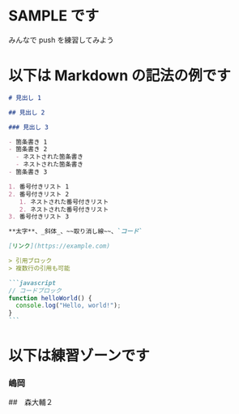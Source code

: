 # SAMPLE です

みんなで push を練習してみよう

# 以下は Markdown の記法の例です

````markdown
# 見出し 1

## 見出し 2

### 見出し 3

- 箇条書き 1
- 箇条書き 2
  - ネストされた箇条書き
  - ネストされた箇条書き
- 箇条書き 3

1. 番号付きリスト 1
2. 番号付きリスト 2
   1. ネストされた番号付きリスト
   2. ネストされた番号付きリスト
3. 番号付きリスト 3

**太字**、_斜体_、~~取り消し線~~、`コード`

[リンク](https://example.com)

> 引用ブロック
> 複数行の引用も可能

```javascript
// コードブロック
function helloWorld() {
  console.log("Hello, world!");
}
```
````

# 以下は練習ゾーンです

### 嶋岡

##　森大輔２
